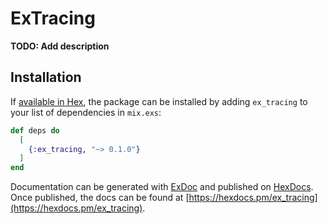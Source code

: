 # ExTracing

**TODO: Add description**

## Installation

If [available in Hex](https://hex.pm/docs/publish), the package can be installed
by adding `ex_tracing` to your list of dependencies in `mix.exs`:

```elixir
def deps do
  [
    {:ex_tracing, "~> 0.1.0"}
  ]
end
```

Documentation can be generated with [ExDoc](https://github.com/elixir-lang/ex_doc)
and published on [HexDocs](https://hexdocs.pm). Once published, the docs can
be found at [https://hexdocs.pm/ex_tracing](https://hexdocs.pm/ex_tracing).

